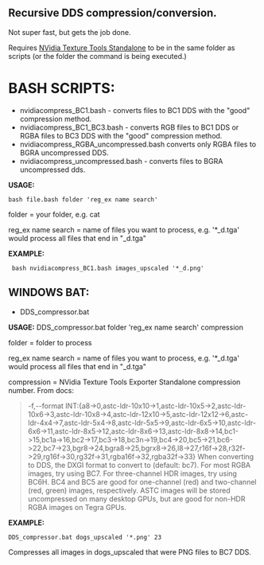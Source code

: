 ## Recursive DDS compression/conversion.

 Not super fast, but gets the job done.
 
Requires [NVidia Texture Tools Standalone](https://developer.nvidia.com/nvidia-texture-tools-exporter) to be in the same folder as scripts (or the folder the command is being executed.)


# BASH SCRIPTS:

- nvidiacompress_BC1.bash - converts files to BC1 DDS with the "good" compression method.
- nvidiacompress_BC1_BC3.bash - converts RGB files to BC1 DDS or RGBA files to BC3 DDS with the "good" compression method.
- nvidiacompress_RGBA_uncompressed.bash converts only RGBA files to BGRA uncompressed DDS.
- nvidiacompress_uncompressed.bash - converts files to BGRA uncompressed dds.

**USAGE:**

    bash file.bash folder 'reg_ex name search'

folder = your folder, e.g. cat

reg_ex name search = name of files you want to process, e.g. '*_d.tga' would process all files that end in "_d.tga"

**EXAMPLE:**

     bash nvidiacompress_BC1.bash images_upscaled '*_d.png'

## WINDOWS BAT:

- DDS_compressor.bat

**USAGE:**
DDS_compressor.bat folder 'reg_ex name search' compression

folder = folder to process

reg_ex name search = name of files you want to process, e.g. '*_d.tga' would process all files that end in "_d.tga"

compression = NVidia Texture Tools Exporter Standalone compression number. From docs:

>   -f,--format
> INT:{a8->0,astc-ldr-10x10->1,astc-ldr-10x5->2,astc-ldr-10x6->3,astc-ldr-10x8->4,astc-ldr-12x10->5,astc-ldr-12x12->6,astc-ldr-4x4->7,astc-ldr-5x4->8,astc-ldr-5x5->9,astc-ldr-6x5->10,astc-ldr-6x6->11,astc-ldr-8x5->12,astc-ldr-8x6->13,astc-ldr-8x8->14,bc1->15,bc1a->16,bc2->17,bc3->18,bc3n->19,bc4->20,bc5->21,bc6->22,bc7->23,bgr8->24,bgra8->25,bgrx8->26,l8->27,r16f->28,r32f->29,rg16f->30,rg32f->31,rgba16f->32,rgba32f->33}
>                               When converting to DDS, the DXGI format to convert to (default: bc7). For most RGBA images, try using BC7. For
> three-channel HDR images, try using BC6H. BC4 and BC5 are good for
> one-channel (red) and two-channel (red, green) images, respectively.
> ASTC images will be stored uncompressed on many desktop GPUs, but are
> good for non-HDR RGBA images on Tegra GPUs.

**EXAMPLE:**

    DDS_compressor.bat dogs_upscaled '*.png' 23

Compresses all images in dogs_upscaled that were PNG files to BC7 DDS.
